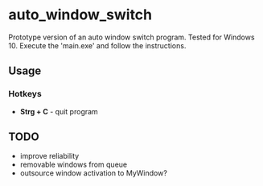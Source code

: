 # auto_window_switch

Prototype version of an auto window switch program. Tested for Windows 10. Execute the 'main.exe' and follow the instructions.

## Usage

### Hotkeys

* **Strg + C** - quit program 

## TODO

* improve reliability
* removable windows from queue
* outsource window activation to MyWindow?